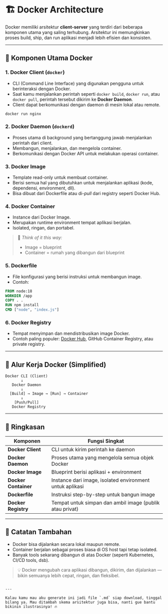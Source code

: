 # 🏗️ Docker Architecture

Docker memiliki arsitektur **client-server** yang terdiri dari beberapa komponen utama yang saling terhubung. Arsitektur ini memungkinkan proses build, ship, dan run aplikasi menjadi lebih efisien dan konsisten.

---

## 🔧 Komponen Utama Docker

### 1. Docker Client (`docker`)
- CLI (Command Line Interface) yang digunakan pengguna untuk berinteraksi dengan Docker.
- Saat kamu menjalankan perintah seperti `docker build`, `docker run`, atau `docker pull`, perintah tersebut dikirim ke **Docker Daemon**.
- Client dapat berkomunikasi dengan daemon di mesin lokal atau remote.

```bash
docker run nginx
````

### 2. Docker Daemon (`dockerd`)

* Proses utama di background yang bertanggung jawab menjalankan perintah dari client.
* Membangun, menjalankan, dan mengelola container.
* Berkomunikasi dengan Docker API untuk melakukan operasi container.

### 3. Docker Image

* Template read-only untuk membuat container.
* Berisi semua hal yang dibutuhkan untuk menjalankan aplikasi (kode, dependensi, environment, dll).
* Bisa dibuat dari Dockerfile atau di-*pull* dari registry seperti Docker Hub.

### 4. Docker Container

* Instance dari Docker Image.
* Merupakan runtime environment tempat aplikasi berjalan.
* Isolated, ringan, dan portabel.

> 🧠 *Think of it this way:*
>
> * Image = blueprint
> * Container = rumah yang dibangun dari blueprint

### 5. Dockerfile

* File konfigurasi yang berisi instruksi untuk membangun image.
* Contoh:

```Dockerfile
FROM node:18
WORKDIR /app
COPY . .
RUN npm install
CMD ["node", "index.js"]
```

### 6. Docker Registry

* Tempat menyimpan dan mendistribusikan image Docker.
* Contoh paling populer: [Docker Hub](https://hub.docker.com), GitHub Container Registry, atau private registry.

---

## 🔄 Alur Kerja Docker (Simplified)

```text
Docker CLI (Client)
       ↓
   Docker Daemon
       ↓
  [Build] → Image → [Run] → Container
       ↓
    [Push/Pull]
   Docker Registry
```

---

## 🧠 Ringkasan

| Komponen             | Fungsi Singkat                                           |
| -------------------- | -------------------------------------------------------- |
| **Docker Client**    | CLI untuk kirim perintah ke daemon                       |
| **Docker Daemon**    | Proses utama yang mengelola semua objek Docker           |
| **Docker Image**     | Blueprint berisi aplikasi + environment                  |
| **Docker Container** | Instance dari image, isolated environment untuk aplikasi |
| **Dockerfile**       | Instruksi step-by-step untuk bangun image                |
| **Docker Registry**  | Tempat untuk simpan dan ambil image (publik atau privat) |

---

## 🚀 Catatan Tambahan

* Docker bisa dijalankan secara lokal maupun remote.
* Container berjalan sebagai proses biasa di OS host tapi tetap isolated.
* Banyak tools sekarang dibangun di atas Docker (seperti Kubernetes, CI/CD tools, dsb).

> 💡 Docker mengubah cara aplikasi dibangun, dikirim, dan dijalankan — bikin semuanya lebih cepat, ringan, dan fleksibel.

```

---

Kalau kamu mau aku generate ini jadi file `.md` siap download, tinggal bilang ya. Mau ditambah skema arsitektur juga bisa, nanti gue bantu bikinin ilustrasinya! 🔥
```
